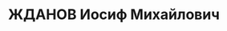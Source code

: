 ---
title: ЖДАНОВ Иосиф Михайлович
description: "майор, нач. УВСР-380 СибВО. \n  ВКВС - 28.10.1937, ВМН. Расстрелян 28.10.1937,\
  \ Новосибирск"
---